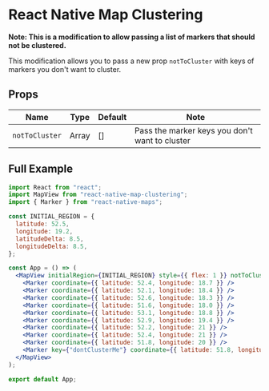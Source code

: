 # React Native Map Clustering

**Note: This is a modification to allow passing a list of markers that should not be clustered.**

This modification allows you to pass a new prop `notToCluster` with keys of markers you don't want to cluster.

## Props

| Name          | Type   | Default | Note                                                |
|---------------|--------|---------|-----------------------------------------------------|
| `notToCluster`| Array  | []      | Pass the marker keys you don't want to cluster      |

## Full Example

```jsx
import React from "react";
import MapView from "react-native-map-clustering";
import { Marker } from "react-native-maps";

const INITIAL_REGION = {
  latitude: 52.5,
  longitude: 19.2,
  latitudeDelta: 8.5,
  longitudeDelta: 8.5,
};

const App = () => (
  <MapView initialRegion={INITIAL_REGION} style={{ flex: 1 }} notToCluster={['dontClusterMe']}>
    <Marker coordinate={{ latitude: 52.4, longitude: 18.7 }} />
    <Marker coordinate={{ latitude: 52.1, longitude: 18.4 }} />
    <Marker coordinate={{ latitude: 52.6, longitude: 18.3 }} />
    <Marker coordinate={{ latitude: 51.6, longitude: 18.0 }} />
    <Marker coordinate={{ latitude: 53.1, longitude: 18.8 }} />
    <Marker coordinate={{ latitude: 52.9, longitude: 19.4 }} />
    <Marker coordinate={{ latitude: 52.2, longitude: 21 }} />
    <Marker coordinate={{ latitude: 52.4, longitude: 21 }} />
    <Marker coordinate={{ latitude: 51.8, longitude: 20 }} />
    <Marker key={"dontClusterMe"} coordinate={{ latitude: 51.8, longitude: 20 }} />
  </MapView>
);

export default App;

